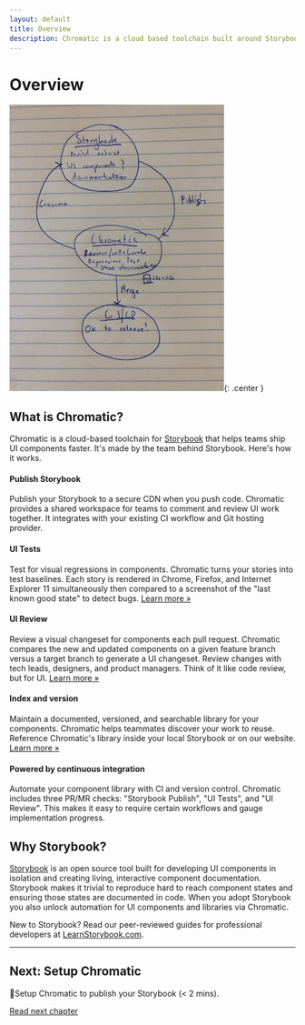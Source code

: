 ```yaml
---
layout: default
title: Overview
description: Chromatic is a cloud based toolchain built around Storybook to help teams develop robust UI components faster, together.
---
```


# Overview

![Chromatic Overview](img/overview.png){: .center }

## What is Chromatic?

Chromatic is a cloud-based toolchain for [Storybook](https://storybook.js.org) that helps teams ship UI components faster. It's made by the team behind Storybook. Here's how it works.

#### Publish Storybook

Publish your Storybook to a secure CDN when you push code. Chromatic provides a shared workspace for teams to comment and review UI work together. It integrates with your existing CI workflow and Git hosting provider.

#### UI Tests

Test for visual regressions in components. Chromatic turns your stories into test baselines. Each story is rendered in Chrome, Firefox, and Internet Explorer 11 simultaneously then compared to a screenshot of the "last known good state" to detect bugs. [Learn more »](test)

#### UI Review

Review a visual changeset for components each pull request. Chromatic compares the new and updated components on a given feature branch versus a target branch to generate a UI changeset. Review changes with tech leads, designers, and product managers. Think of it like code review, but for UI. [Learn more »](review)

#### Index and version

Maintain a documented, versioned, and searchable library for your components. Chromatic helps teammates discover your work to reuse. Reference Chromatic's library inside your local Storybook or on our website. [Learn more »](document)

#### Powered by continuous integration

Automate your component library with CI and version control. Chromatic includes three PR/MR checks: "Storybook Publish", "UI Tests", and "UI Review". This makes it easy to require certain workflows and gauge implementation progress.

## Why Storybook?

[Storybook](http://storybook.js.org) is an open source tool built for developing UI components in isolation and creating living, interactive component documentation. Storybook makes it trivial to reproduce hard to reach component states and ensuring those states are documented in code. When you adopt Storybook you also unlock automation for UI components and libraries via Chromatic.

New to Storybook? Read our peer-reviewed guides for professional developers at [LearnStorybook.com](https://learnstorybook.com).

---

## Next: Setup Chromatic

🎉Setup Chromatic to publish your Storybook (< 2 mins).

<a class="btn primary round" href="/setup">Read next chapter</a>
